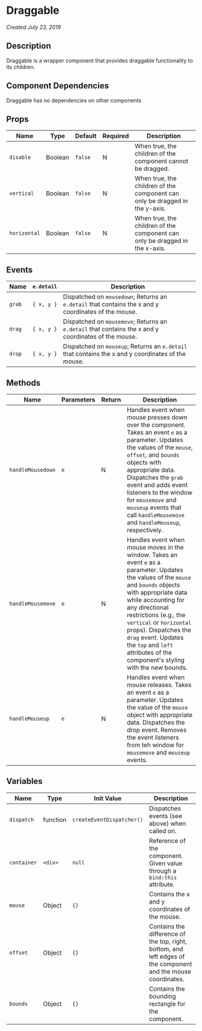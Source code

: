 # Draggable

_Created July 23, 2019_

## Description

Draggable is a wrapper component that provides draggable functionality to its children.

## Component Dependencies

Draggable has no dependencies on other components

## Props

| Name         | Type    | Default | Required | Description                                                                 |
| ------------ | ------- | ------- | -------- | --------------------------------------------------------------------------- |
| `disable`    | Boolean | `false` | N        | When true, the children of the component cannot be dragged.                 |
| `vertical`   | Boolean | `false` | N        | When true, the children of the component can only be dragged in the y-axis. |
| `horizontal` | Boolean | `false` | N        | When true, the children of the component can only be dragged in the x-axis. |

## Events

| Name   | `e.detail` | Description                                                                                          |
| ------ | ---------- | ---------------------------------------------------------------------------------------------------- |
| `grab` | `{ x, y }` | Dispatched on `mousedown`; Returns an `e.detail` that contains the x and y coordinates of the mouse. |
| `drag` | `{ x, y }` | Dispatched on `mousemove`; Returns an `e.detail` that contains the x and y coordinates of the mouse. |
| `drop` | `{ x, y }` | Dispatched on `mouseup`; Returns an `e.detail` that contains the x and y coordinates of the mouse.   |

## Methods

| Name              | Parameters | Return | Description                                                                                                                                                                                                                                                                                                                                                                        |
| ----------------- | ---------- | ------ | ---------------------------------------------------------------------------------------------------------------------------------------------------------------------------------------------------------------------------------------------------------------------------------------------------------------------------------------------------------------------------------- |
| `handleMousedown` | `e`        | N      | Handles event when mouse presses down over the component. Takes an event `e` as a parameter. Updates the values of the `mouse`, `offset`, and `bounds` objects with appropriate data. Dispatches the `grab` event and adds event listeners to the window for `mousemove` and `mouseup` events that call `handleMousemove` and `handleMouseup`, respectively.                       |
| `handleMousemove` | `e`        | N      | Handles event when mouse moves in the window. Takes an event `e` as a parameter. Updates the values of the `mouse` and `bounds` objects with appropriate data while accounting for any directional restrictions (e.g., the `vertical` or `horizontal` props). Dispatches the `drag` event. Updates the `top` and `left` attributes of the component's styling with the new bounds. |
| `handleMouseup`   | `e`        | N      | Handles event when mouse releases. Takes an event `e` as a parameter. Updates the value of the `mouse` object with appropriate data. Dispatches the drop event. Removes the event listeners from teh window for `mousemove` and `mouseup` events.                                                                                                                                  |

## Variables

| Name        | Type     | Init Value                | Description                                                                                                   |
| ----------- | -------- | ------------------------- | ------------------------------------------------------------------------------------------------------------- |
| `dispatch`  | function | `createEventDispatcher()` | Dispatches events (see above) when called on.                                                                 |
| `container` | `<div>`  | `null`                    | Reference of the component. Given value through a `bind:this` attribute.                                      |
| `mouse`     | Object   | `{}`                      | Contains the x and y coordinates of the mouse.                                                                |
| `offset`    | Object   | `{}`                      | Contains the difference of the top, right, bottom, and left edges of the component and the mouse coordinates. |
| `bounds`    | Object   | `{}`                      | Contains the bounding rectangle for the component.                                                            |

